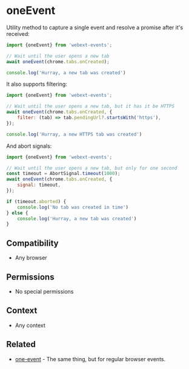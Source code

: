 # oneEvent

Utility method to capture a single event and resolve a promise after it's received:

```js
import {oneEvent} from 'webext-events';

// Wait until the user opens a new tab
await oneEvent(chrome.tabs.onCreated);

console.log('Hurray, a new tab was created')
```

It also supports filtering:

```js
import {oneEvent} from 'webext-events';

// Wait until the user opens a new tab, but it has it be HTTPS
await oneEvent(chrome.tabs.onCreated, {
	filter: (tab) => tab.pendingUrl?.startsWith('https'),
});

console.log('Hurray, a new HTTPS tab was created')
```

And abort signals:

```js
import {oneEvent} from 'webext-events';

// Wait until the user opens a new tab, but only for one second
const timeout = AbortSignal.timeout(1000);
await oneEvent(chrome.tabs.onCreated, {
	signal: timeout,
});

if (timeout.aborted) {
	console.log('No tab was created in time')
} else {
	console.log('Hurray, a new tab was created')
}
```

## Compatibility

- Any browser

## Permissions

- No special permissions

## Context

- Any context

## Related

- [one-event](https://github.com/fregante/one-event) - The same thing, but for regular browser events.
